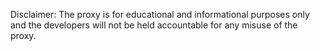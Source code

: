 Disclaimer: The proxy is for educational and informational purposes only and the developers will not be held accountable for any misuse of the proxy.
